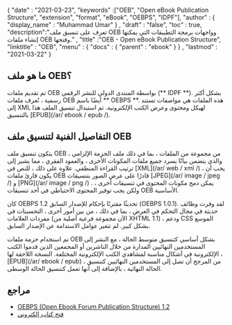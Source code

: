 {
  "date" : "2021-03-23",
  "keywords" :["OEB", "Open eBook Publication Structure", "extension", "format", "eBook", "OEBPS", "IDPF"],
  "author" : {
    "display_name" : "Muhammad Umar"
} ,
  "draft" : "false",
  "toc" : true,
  "description":"تعرف على تنسيق ملف OEB وواجهات برمجة التطبيقات التي يمكنها إنشاء ملفات OEB وفتحها." ,
  "title" :"OEB - Open eBook Publication Structure",
  "linktitle" : "OEB",
  "menu" : {
    "docs" : {
      "parent" : "ebook"
}
} ,
  "lastmod" : "2021-03-22"
}

## ما هو ملف OEB؟

تم تقديم ملفات OEB بواسطة المنتدى الدولي للنشر الرقمي (** IDPF **). بشكل أكثر رسمية ، تُعرف ملفات OEB أيضًا باسم ** OEBPS **. هذه الملفات هي مواصفات تستند إلى XML لهيكل ومحتوى وعرض الكتب الإلكترونية. تم استبدال تنسيق الملف هذا بالتنسيق [EPUB](/ar/ ebook / epub /).

## التفاصيل الفنية لتنسيق ملف OEB

يتكون تنسيق ملف OEB من مجموعة من الملفات ، بما في ذلك ملف الحزمة الإلزامي ، والذي يتضمن بيانًا يسرد جميع ملفات المكونات الأخرى ، والعمود الفقري ، مما يشير إلى ترتيب القراءة المنطقي. علاوة على ذلك ، للنص في [XML](/ar/ web / xml /) ، يجب أن يكون قارئ ملفات OEB قادرًا على عرض الصور بتنسيقات [JPEG](/ar/ image / jpeg /) و [PNG](/ar/ image / png /) . يمكن دمج مكونات المحتوى في تنسيقات أخرى ، ولكن يجب توفير المحتوى الاحتياطي في أحد تنسيقات OEB الأساسية.

كان OEBPS 1.2 تحديثًا مقترنًا بإحكام للإصدار السابق (OEBPS 1.0.1). لقد وفرت وظائف حديثة في مجال التحكم في العرض ، بما في ذلك ، من بين أمور أخرى ، التحسينات في مفردات العلامات (الآن مجموعة فرعية أصلية من XHTML 1.1) ، ودعم CSS الموسع بشكل كبير. لم تتغير عوامل الاستدامة عن الإصدار السابق.
  

تم استخدام حزمة ملفات OEB بشكل أساسي كتنسيق متوسط الحالة ، مع النشر إلى المستخدمين النهائيين المدارة من خلال الناشرين أو المجمعين الذين قدموا الكتب الإلكترونية في أشكال مناسبة لمشاهدي الكتب الإلكترونية المختلفة. النسخة اللاحقة لها ، [EPUB](/ar/ ebook / epub) ، من المرجح أن تصل إلى المستخدمين النهائيين كتنسيق الحالة النهائية ، بالإضافة إلى أنها تعمل كتنسيق الحالة الوسطى.

## مراجع

* [OEBPS (Open Ebook Forum Publication Structure) 1.2](https://www.loc.gov/preservation/digital/formats/fdd/fdd000171.shtml)
* [فتح كتاب إلكتروني](https://en.wikipedia.org/wiki/Open_eBook)


